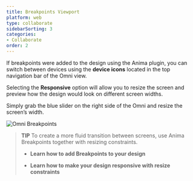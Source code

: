 ```yaml
---
title: Breakpoints Viewport
platform: web
type: collaborate
sidebarSorting: 3
categories: 
- Collaborate
order: 2
---
```


If breakpoints were added to the design using the Anima plugin, you can switch between devices using the **device icons** located in the top navigation bar of the Omni view.

Selecting the **Responsive** option will allow you to resize the screen and preview how the design would look on different screen widths.

Simply grab the blue slider on the right side of the Omni and resize the screen’s width.

![Omni Breakpoints](https://s3.amazonaws.com/animaapp/docs/web-app/Anima%204%20-%20Play%20responsive%20opt.gif)

>**TIP**
>To create a more fluid transition between screens, use Anima Breakpoints together with resizing constraints.
>-   **Learn how to add Breakpoints to your design**
>
>-   **Learn how to make your design responsive with resize constraints**
>
